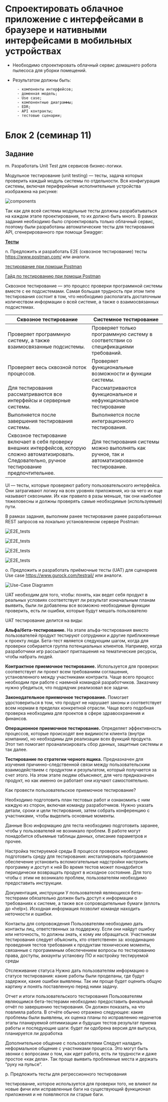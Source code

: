 # Спроектировать облачное приложение с интерфейсами в браузере и нативными интерфейсами в мобильных устройствах

+ Необходимо спроектировать облачный сервис домашнего робота пылесоса для уборки помещений.

+ Результатом должны быть:

        - компоненты интерфейсов;
        - доменная модель;
        - Use case;
        - компонентные диаграммы;
        - EDR;
        - API контракты;
        - тестовые сценарии;

# Блок 2 (семинар 11)

## Задание

m. Разработать Unit Test для сервисов бизнес-логики.

Модульное тестирование (unit testing) — тесты, задача которых проверить каждый модуль системы по отдельности. Вся конфигурация системы, включая периферийные исполнительные устройства изображена на рисунке:

![components](Cloud%20Service%20components.png)

Так как для всей системы модульные тесты должны разрабатываться на каждом этапе проектирования, то их должно быть много. В рамках задания необходимо было спроектировать только облачный сервис, поэтому были разработаны автоматические тесты для тестирования API, сгенерированного при помощи Swagger:

**[Тесты](test\java\io\swagger\client\api)**

n. Предложить и разработать E2E (сквозное тестирование) тесты <https://www.postman.com/> или аналоги.

[тестирование при помощи Postman](https://gb.ru/posts/kak-testirovat-api-ili-postman-dlya-chajnikov)

[Гайд по тестированию при помощи Postman](https://testengineer.ru/gajd-po-testirovaniyu-v-postman/)

Сквозное тестирование — это процесс проверки программной системы вместе с ее подсистемами. Самая большая трудность при этом типе тестирования состоит в том, что необходимо располагать достаточным количеством информации о всей системе, а также о взаимосвязанных подсистемах.

|Сквозное тестирование | Системное тестирование|
-----|-----
Проверяет программную систему, а также взаимосвязанные подсистемы. | Проверяет только программную систему в соответствии со спецификациями требований.
Проверяет весь сквозной поток процессов. | Проверяет функциональные возможности и функции системы.
Для тестирования рассматриваются все интерфейсы и серверные системы. | Рассматриваются функциональное и нефункциональное тестирование
Выполняется после завершения тестирования системы. | Выполняется после интеграционного тестирования.
Сквозное тестирование включает в себя проверку внешних интерфейсов, которую сложно автоматизировать. Следовательно, ручное тестирование предпочтительнее. | Для тестирования системы можно выполнять как ручное, так и автоматизированное тестирование.

UI — тесты, которые проверяют работу пользовательского интерфейса. Они затрагивают логику на всех уровнях приложения, из-за чего их еще называют сквозными. Их как правило в разы меньше, так они наиболее тяжеловесны и должны проверять самые необходимые (используемые) пути.

В рамках задания, выполним ранее тестирование ранее разработанных REST запросов на локально установленном сервере Postman:

![E2E_tests](E2Etests\test_createUser.png)

![E2E_tests](E2Etests\test_firmware_download.png)

![E2E_tests](E2Etests\test_last_version.png)

![E2E_tests](E2Etests\test_mistake.png)

o. Предложить и разработать приёмочные тесты (UAT) для сценариев Use case <https://www.gurock.com/testrail/> или аналоги.

![Use-Case Diagramm](Use-Case%20diagramm.png)

UAT необходим для того, чтобы: понять, как ведет себя продукт в реальных условиях соответствует ли результат изначальным планам выявить, были ли добавлены все возможно необходимые функции проверить, есть ли ошибки, которые будут мешать пользователю

UAT тестирование делится на виды:

**Альфа/бета-тестирование.** На этапе альфа-тестирования вместо пользователей продукт тестируют сотрудники и другие приближенные к проекту люди. Бета-тест является следующим шагом, когда для проверки собирается группа потенциальных клиентов. Например, когда разработчики игр рассылают приглашения на тематические ресурсы, чтобы набрать людей. 

**Контрактное приемочное тестирование.** Используется для проверки: соответствует ли проект всем требованиям соглашения, установленного между участниками контракта. Чаще всего процесс необходим при работе с наемной командой разработчиков. Заказчику нужно убедиться, что подрядчик реализовал все задачи.

**Законодательное приемочное тестирование.** Помогает удостовериться в том, что продукт не нарушает законы и соответствует всем нормам в пределах конкретной отрасли. Чаще всего подобная проверка необходима для проектов в сфере здравоохранения и финансов.

**Операционное приемочное тестирование.** Определяет эффективность процессов, которые происходят вне видимости клиента (внутри компании), но необходимы для реализации всех функций продукта. Этот тип помогает проанализировать сбор данных, защитные системы и так далее.

**Тестирование по стратегии черного ящика.** Предназначен для изучения причинно-следственной связи между пользовательским взаимодействием с продуктом и результатом, который получается за счет этого. На этом этапе людям объясняют, для чего предназначен продукт, но как именно он работает они изучают самостоятельно.

Как провести пользовательское приемочное тестирование?

Необходимо подготовить план тестовых работ и ознакомить с ним каждую из сторон, включая команду разработчиков. Нужно указать детали, сроки и цели тестирования, затем собрать конференцию с участниками, чтобы выделить основные моменты.

Данные
Всю информацию для теста необходимо подготовить заранее, чтобы у пользователей не возникало проблем. В работе могут понадобится объемные таблицы данных, описание параметров и прочее.

Настройка тестируемой среды
В процессе проверок необходимо подготовить среду для тестирования: инсталлировать программное обеспечение установить вспомогательные надстройки настроить программу и доступ к ней Во время тестов может понадобится периодически возвращать продукт в исходное состояние. Для того чтобы с этим не возникало проблем, пользователям необходимо предоставить инструкции.

Документация, инструкции
У пользователей являющихся бета-тестерами обязательно должен быть доступ к информации о требованиях к системе, а также все сопроводительные бумаги (вплоть до «help»). Исходная информация позволит команде находить неточности и ошибки.

Контакты для сопровождения
Пользователям необходимо дать контакты лиц, ответственных за поддержку. Если они найдут ошибку или неточность, то должны знать, к кому им обращаться. Участникам тестирования следует объяснить, кто ответственен за: координацию проведения тестов требования к продуктам технические моменты, связанные с программным обеспечением вопросы по тестированию права, доступы, аккаунты установку ПО и настройку тестируемой среды

Отслеживание статуса
Нужно дать пользователям информацию о статусе тестирования: какие работы были проделаны, где будут задержки, какие ошибки выявлены. Так им проще будет оценить общую картину и понять поставленную перед ними задачу.

Отчет и итоги пользовательского тестирования
Пользователям являющимся бета-тестерами необходимо предоставить финальный отчёт по завершению тестирования. Он должен показать, на что повлияла работа. В отчёте обычно отражено следующее: какие проблемы были выявлены, их оценка планы по исправлению недочетов этапы планируемой оптимизации и будущих тестов результат приема работы и последующие шаги: будет ли одобрена версия для выпуска, планируется ли доработка

Дополнительное общение с пользователями
Следует наладить неформальное общение с участниками процесса. Это могут быть звонки с вопросами о том, как идет работа, есть ли трудности и даже простое «как дела». Так проще выявить проблемные места и держать “руку на пульсе”.

p. Предложить тесты для регрессионного тестирования

тестирование, которое используется для проверки того, не влияют ли новые фичи или исправленные баги на существующий функционал приложения и не появляются ли старые баги.
